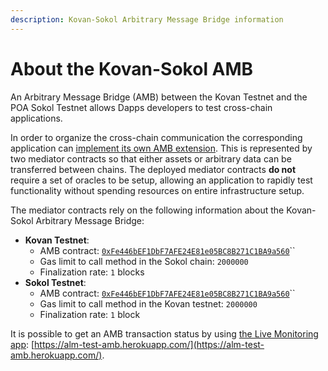 ```yaml
---
description: Kovan-Sokol Arbitrary Message Bridge information
---
```


# About the Kovan-Sokol AMB

An Arbitrary Message Bridge \(AMB\) between the Kovan Testnet and the POA Sokol Testnet allows Dapps developers to test cross-chain applications.

In order to organize the cross-chain communication the corresponding application can [implement its own AMB extension](https://docs.tokenbridge.net/amb-bridge/how-to-develop-xchain-apps-by-amb). This is represented by two mediator contracts so that either assets or arbitrary data can be transferred between chains. The deployed mediator contracts **do not** require a set of oracles to be setup, allowing an application to rapidly test functionality without spending resources on entire infrastructure setup.

The mediator contracts rely on the following information about the Kovan-Sokol Arbitrary Message Bridge:

* **Kovan Testnet**:
  * AMB contract: [`0xFe446bEF1DbF7AFE24E81e05BC8B271C1BA9a560`](https://kovan.etherscan.io/address/0xfe446bef1dbf7afe24e81e05bc8b271c1ba9a560#code)\`\`
  * Gas limit to call method in the Sokol chain: `2000000`
  * Finalization rate: `1` blocks
* **Sokol Testnet**:
  * AMB contract: [`0xFe446bEF1DbF7AFE24E81e05BC8B271C1BA9a560`](https://blockscout.com/poa/sokol/address/0xFe446bEF1DbF7AFE24E81e05BC8B271C1BA9a560/contracts)\`\`
  * Gas limit to call method in the Kovan testnet: `2000000`
  * Finalization rate: `1` block

It is possible to get an AMB transaction status by using [the Live Monitoring app](https://docs.tokenbridge.net/about-tokenbridge/components/amb-live-monitoring-application): [https://alm-test-amb.herokuapp.com/](https://alm-test-amb.herokuapp.com/).

